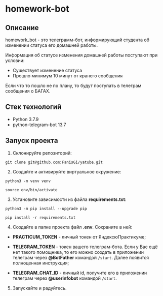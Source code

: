 # homework-bot

## Описание

homework_bot - это телеграмм-бот, информирующий студента об изменении статуса его домашней работы.

Информация об статусе изменения домашней работы поступают при условии:

- Существует изменение статуса
- Прошло минимум 10 минут от кранего сообщения

Если что то пошло не по плану, то будут поступать в телеграм сообщения о БАГАХ.

## Стек технологий

- Python 3.7.9
- python-telegram-bot 13.7

## Запуск проекта 

1. Cклонируйте репозиторий:

`git clone git@github.com:FanisGi/yatube.git`

2. Cоздайте и активируйте виртуальное окружение:

`python3 -m venv venv`

`source env/bin/activate`

3. Установите зависимости из файла **requirements.txt**:

`python3 -m pip install --upgrade pip`

`pip install -r requirements.txt`

4. Создайте в папке проекта файл **.env**. Сохраните в ней:

- **PRACTICUM_TOKEN** - личный токен от ЯндексюПрактикуме;

- **TELEGRAM_TOKEN** - токен вашего телеграм-бота. Если у Вас ещё нет такого помощника, то его можно создать в приложении телеграм через **@BotFather** командой `/start`. Далее появится полноценная инструкция;

- **TELEGRAM_CHAT_ID** - личный id, получите его в приложении телеграм через **@userinfobot** командой `/start`.

5. Запускайте и радуйтесь.
